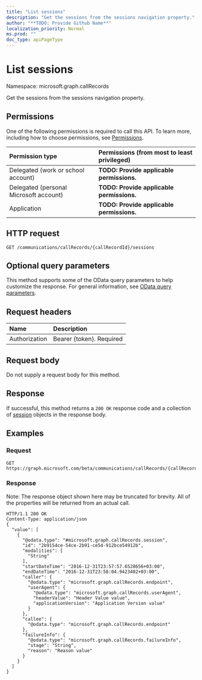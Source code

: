 ```yaml
---
title: "List sessions"
description: "Get the sessions from the sessions navigation property."
author: "**TODO: Provide Github Name**"
localization_priority: Normal
ms.prod: ""
doc_type: apiPageType
---
```


# List sessions

Namespace: microsoft.graph.callRecords

Get the sessions from the sessions navigation property.

## Permissions
One of the following permissions is required to call this API. To learn more, including how to choose permissions, see [Permissions](/concepts/permissions-reference.md).

|Permission type|Permissions (from most to least privileged)|
|:---|:---|
|Delegated (work or school account)|**TODO: Provide applicable permissions.**|
|Delegated (personal Microsoft account)|**TODO: Provide applicable permissions.**|
|Application|**TODO: Provide applicable permissions.**|

## HTTP request
<!-- {
  "blockType": "ignored"
}
-->
``` http
GET /communications/callRecords/{callRecordId}/sessions
```

## Optional query parameters
This method supports some of the OData query parameters to help customize the response. For general information, see [OData query parameters](/graph/query-parameters).

## Request headers
|Name|Description|
|:---|:---|
|Authorization|Bearer {token}. Required|

## Request body
Do not supply a request body for this method.

## Response
If successful, this method returns a `200 OK` response code and a collection of [session](../resources/session.md) objects in the response body.

## Examples

### Request
<!-- {
  "blockType": "request",
  "name": "get_session"
}
-->
``` http
GET https://graph.microsoft.com/beta/communications/callRecords/{callRecordId}/sessions
```

### Response
Note: The response object shown here may be truncated for brevity. All of the properties will be returned from an actual call.
<!-- {
  "blockType": "response",
  "truncated": true,
  "@odata.type": "collection(microsoft.graph.callrecords.session)"
}
-->
``` http
HTTP/1.1 200 OK
Content-Type: application/json
{
  "value": [
    {
      "@odata.type": "#microsoft.graph.callRecords.session",
      "id": "2b9154ce-54ce-2b91-ce54-912bce54912b",
      "modalities": [
        "String"
      ],
      "startDateTime": "2016-12-31T23:57:57.6528656+03:00",
      "endDateTime": "2016-12-31T23:58:04.9423402+03:00",
      "caller": {
        "@odata.type": "microsoft.graph.callRecords.endpoint",
        "userAgent": {
          "@odata.type": "microsoft.graph.callRecords.userAgent",
          "headerValue": "Header Value value",
          "applicationVersion": "Application Version value"
        }
      },
      "callee": {
        "@odata.type": "microsoft.graph.callRecords.endpoint"
      },
      "failureInfo": {
        "@odata.type": "microsoft.graph.callRecords.failureInfo",
        "stage": "String",
        "reason": "Reason value"
      }
    }
  ]
}
```

